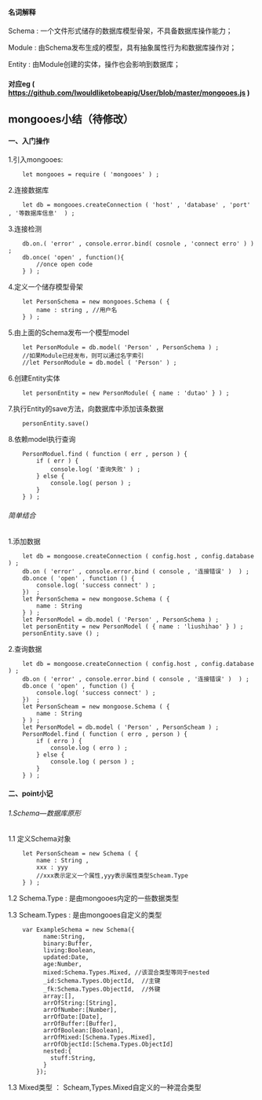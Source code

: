 #### 名词解释

Schema : 一个文件形式储存的数据库模型骨架，不具备数据库操作能力；

Module : 由Schema发布生成的模型，具有抽象属性行为和数据库操作对；

Entity : 由Module创建的实体，操作也会影响到数据库；

#### 对应eg ( https://github.com/Iwouldliketobeapig/User/blob/master/mongooes.js )

## mongooes小结（待修改）

#### 一、入门操作

1.引入mongooes:

```text
    let mongooes = require ( 'mongooes' ) ;
```

2.连接数据库

```text
    let db = mongooes.createConnection ( 'host' , 'database' , 'port' , '等数据库信息'  ) ;
```

3.连接检测

```text
    db.on.( 'error' , console.error.bind( cosnole , 'connect erro' ) ) ;
    db.once( 'open' , function(){
        //once open code
    } ) ;
```
4.定义一个储存模型骨架

```text
    let PersonSchema = new mongooes.Schema ( {
        name : string , //用户名
    } ) ;
```

5.由上面的Schema发布一个模型model

```text
    let PersonModule = db.model( 'Person' , PersonSchema ) ;
    //如果Module已经发布，则可以通过名字索引
    //let PersonModule = db.model ( 'Person' ) ;
```

6.创建Entity实体

```text
    let personEntity = new PersonModule( { name : 'dutao' } ) ;
```

7.执行Entity的save方法，向数据库中添加该条数据

```text
    personEntity.save()
```

8.依赖model执行查询

```text
    PersonModuel.find ( function ( err , person ) {
        if ( err ) {
            console.log( '查询失败' ) ;
        } else {
            console.log( person ) ;
        }
    } ) ;
```

###### 简单结合

1.添加数据
```text
    let db = mongoose.createConnection ( config.host , config.database ) ;
    db.on ( 'error' , console.error.bind ( console , '连接错误' )  ) ;
    db.once ( 'open' , function () {
        console.log( 'success connect' ) ;
    })  ;
    let PersonSchema = new mongoose.Schema ( {
        name : String
    } ) ;
    let PersonModel = db.model ( 'Person' , PersonSchema ) ;
    let personEntity = new PersonModel ( { name : 'liushihao' } ) ;
    personEntity.save () ;
```

2.查询数据
```text
    let db = mongoose.createConnection ( config.host , config.database ) ;
    db.on ( 'error' , console.error.bind ( console , '连接错误' )  ) ;
    db.once ( 'open' , function () {
        console.log( 'success connect' ) ;
    })  ;
    let PersonScheam = new mongoose.Schema ( {
        name : String
    } ) ;
    let PersonModel = db.model ( 'Person' , PersonScheam ) ;
    PersonModel.find ( function ( erro , person ) {
        if ( erro ) {
            console.log ( erro ) ;
        } else {
            console.log ( person ) ;
        }
    } ) ;
```

#### 二、point小记

###### 1.Schema—数据库原形

1.1 定义Schema对象

```text
    let PersonScheam = new Schema ( {
        name : String ,
        xxx : yyy
        //xxx表示定义一个属性,yyy表示属性类型Scheam.Type
    } ) ;
```

1.2 Schema.Type : 是由mongooes内定的一些数据类型

1.3 Scheam.Types : 是由mongooes自定义的类型

```text
    var ExampleSchema = new Schema({
          name:String,
          binary:Buffer,
          living:Boolean,
          updated:Date,
          age:Number,
          mixed:Schema.Types.Mixed, //该混合类型等同于nested
          _id:Schema.Types.ObjectId,  //主键
          _fk:Schema.Types.ObjectId,  //外键
          array:[],
          arrOfString:[String],
          arrOfNumber:[Number],
          arrOfDate:[Date],
          arrOfBuffer:[Buffer],
          arrOfBoolean:[Boolean],
          arrOfMixed:[Schema.Types.Mixed],
          arrOfObjectId:[Schema.Types.ObjectId]
          nested:{
            stuff:String,
          }
        });
```

1.3 Mixed类型 ： Scheam,Types.Mixed自定义的一种混合类型

